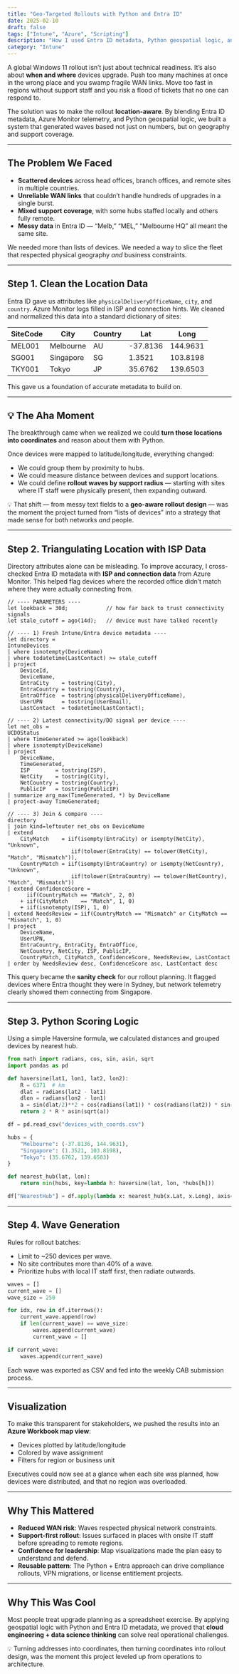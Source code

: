 ```yaml
---
title: "Geo-Targeted Rollouts with Python and Entra ID"
date: 2025-02-10
draft: false
tags: ["Intune", "Azure", "Scripting"]
description: "How I used Entra ID metadata, Python geospatial logic, and Azure Monitor data to design location-aware rollout waves that respected networks and support capacity."
category: "Intune"
---
```


A global Windows 11 rollout isn’t just about technical readiness. It’s also about **when and where** devices upgrade. Push too many machines at once in the wrong place and you swamp fragile WAN links. Move too fast in regions without support staff and you risk a flood of tickets that no one can respond to.

The solution was to make the rollout **location-aware**. By blending Entra ID metadata, Azure Monitor telemetry, and Python geospatial logic, we built a system that generated waves based not just on numbers, but on geography and support coverage.

---

## The Problem We Faced

- **Scattered devices** across head offices, branch offices, and remote sites in multiple countries.  
- **Unreliable WAN links** that couldn’t handle hundreds of upgrades in a single burst.  
- **Mixed support coverage**, with some hubs staffed locally and others fully remote.  
- **Messy data** in Entra ID — “Melb,” “MEL,” “Melbourne HQ” all meant the same site.  

We needed more than lists of devices. We needed a way to slice the fleet that respected physical geography *and* business constraints.

---

## Step 1. Clean the Location Data

Entra ID gave us attributes like `physicalDeliveryOfficeName`, `city`, and `country`. Azure Monitor logs filled in ISP and connection hints. We cleaned and normalized this data into a standard dictionary of sites:

| SiteCode | City       | Country | Lat      | Long     |
|----------|------------|---------|----------|----------|
| MEL001   | Melbourne  | AU      | -37.8136 | 144.9631 |
| SG001    | Singapore  | SG      | 1.3521   | 103.8198 |
| TKY001   | Tokyo      | JP      | 35.6762  | 139.6503 |

This gave us a foundation of accurate metadata to build on.

---

## 💡 The Aha Moment

The breakthrough came when we realized we could **turn those locations into coordinates** and reason about them with Python.

Once devices were mapped to latitude/longitude, everything changed:

- We could group them by proximity to hubs.  
- We could measure distance between devices and support locations.  
- We could define **rollout waves by support radius** — starting with sites where IT staff were physically present, then expanding outward.  

💡 That shift — from messy text fields to a **geo-aware rollout design** — was the moment the project turned from “lists of devices” into a strategy that made sense for both networks *and* people.

---

## Step 2. Triangulating Location with ISP Data

Directory attributes alone can be misleading. To improve accuracy, I cross-checked Entra ID metadata with **ISP and connection data** from Azure Monitor. This helped flag devices where the recorded office didn’t match where they were actually connecting from.

```kql
// ---- PARAMETERS ----
let lookback = 30d;            // how far back to trust connectivity signals
let stale_cutoff = ago(14d);   // device must have talked recently

// ---- 1) Fresh Intune/Entra device metadata ----
let directory =
IntuneDevices
| where isnotempty(DeviceName)
| where todatetime(LastContact) >= stale_cutoff
| project
    DeviceId,
    DeviceName,
    EntraCity    = tostring(City),
    EntraCountry = tostring(Country),
    EntraOffice  = tostring(physicalDeliveryOfficeName),
    UserUPN      = tostring(UserEmail),
    LastContact  = todatetime(LastContact);

// ---- 2) Latest connectivity/DO signal per device ----
let net_obs =
UCDOStatus
| where TimeGenerated >= ago(lookback)
| where isnotempty(DeviceName)
| project
    DeviceName,
    TimeGenerated,
    ISP        = tostring(ISP),
    NetCity    = tostring(City),
    NetCountry = tostring(Country),
    PublicIP   = tostring(PublicIP)
| summarize arg_max(TimeGenerated, *) by DeviceName
| project-away TimeGenerated;

// ---- 3) Join & compare ----
directory
| join kind=leftouter net_obs on DeviceName
| extend
    CityMatch    = iif(isempty(EntraCity) or isempty(NetCity), "Unknown",
                    iif(tolower(EntraCity) == tolower(NetCity), "Match", "Mismatch")),
    CountryMatch = iif(isempty(EntraCountry) or isempty(NetCountry), "Unknown",
                    iif(tolower(EntraCountry) == tolower(NetCountry), "Match", "Mismatch"))
| extend ConfidenceScore =
      iif(CountryMatch == "Match", 2, 0)
    + iif(CityMatch    == "Match", 1, 0)
    + iif(isnotempty(ISP), 1, 0)
| extend NeedsReview = iif(CountryMatch == "Mismatch" or CityMatch == "Mismatch", 1, 0)
| project
    DeviceName,
    UserUPN,
    EntraCountry, EntraCity, EntraOffice,
    NetCountry, NetCity, ISP, PublicIP,
    CountryMatch, CityMatch, ConfidenceScore, NeedsReview, LastContact
| order by NeedsReview desc, ConfidenceScore asc, LastContact desc
```

This query became the **sanity check** for our rollout planning. It flagged devices where Entra thought they were in Sydney, but network telemetry clearly showed them connecting from Singapore.

---

## Step 3. Python Scoring Logic

Using a simple Haversine formula, we calculated distances and grouped devices by nearest hub.

```python
from math import radians, cos, sin, asin, sqrt
import pandas as pd

def haversine(lat1, lon1, lat2, lon2):
    R = 6371  # km
    dlat = radians(lat2 - lat1)
    dlon = radians(lon2 - lon1)
    a = sin(dlat/2)**2 + cos(radians(lat1)) * cos(radians(lat2)) * sin(dlon/2)**2
    return 2 * R * asin(sqrt(a))

df = pd.read_csv("devices_with_coords.csv")

hubs = {
    "Melbourne": (-37.8136, 144.9631),
    "Singapore": (1.3521, 103.8198),
    "Tokyo": (35.6762, 139.6503)
}

def nearest_hub(lat, lon):
    return min(hubs, key=lambda h: haversine(lat, lon, *hubs[h]))

df["NearestHub"] = df.apply(lambda x: nearest_hub(x.Lat, x.Long), axis=1)
```

---

## Step 4. Wave Generation

Rules for rollout batches:

- Limit to ~250 devices per wave.  
- No site contributes more than 40% of a wave.  
- Prioritize hubs with local IT staff first, then radiate outwards.  

```python
waves = []
current_wave = []
wave_size = 250

for idx, row in df.iterrows():
    current_wave.append(row)
    if len(current_wave) == wave_size:
        waves.append(current_wave)
        current_wave = []

if current_wave:
    waves.append(current_wave)
```

Each wave was exported as CSV and fed into the weekly CAB submission process.

---

## Visualization

To make this transparent for stakeholders, we pushed the results into an **Azure Workbook map view**:

- Devices plotted by latitude/longitude  
- Colored by wave assignment  
- Filters for region or business unit  

Executives could now see at a glance when each site was planned, how devices were distributed, and that no region was overloaded.

---

## Why This Mattered

- **Reduced WAN risk**: Waves respected physical network constraints.  
- **Support-first rollout**: Issues surfaced in places with onsite IT staff before spreading to remote regions.  
- **Confidence for leadership**: Map visualizations made the plan easy to understand and defend.  
- **Reusable pattern**: The Python + Entra approach can drive compliance rollouts, VPN migrations, or license entitlement projects.  

---

## Why This Was Cool

Most people treat upgrade planning as a spreadsheet exercise. By applying geospatial logic with Python and Entra ID metadata, we proved that **cloud engineering + data science thinking** can solve real operational challenges.

💡 Turning addresses into coordinates, then turning coordinates into rollout design, was the moment this project leveled up from operations to architecture.
